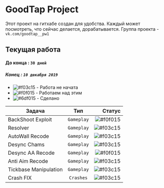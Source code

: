 # GoodTap Project
Этот проект на гитхабе создан для удобства. Каждый может посмотреть, что сейчас делается, дорабатывается.
Группа проекта - `vk.com/goodtap__pw1`  
  
## Текущая работа 
#### До конца : `30 дней`  
##### Конец : `10 декабря 2019`  
  
  
- ![#f03c15](https://placehold.it/15/f03c15/000000?text=+) - Работа не начата
- ![#f0f015](https://placehold.it/15/f0f015/000000?text=+) - Работаем над этим
- ![#6df015](https://placehold.it/15/6df015/000000?text=+) - Сделано  

  
    
|    Задача     |         Тип        | Статус |
| ------------- |:------------------:| -----:|
| BackShoot Exploit | `Gameplay`           | ![#f0f015](https://placehold.it/15/f0f015/000000?text=+) |
| Resolver      | `Gameplay`         | ![#f03c15](https://placehold.it/15/f0f015/000000?text=+) |
| AutoWall Recode | `Gameplay`           | ![#f03c15](https://placehold.it/15/6df015/000000?text=+) |
| Desync Chams | `Gameplay`           | ![#f03c15](https://placehold.it/15/f03c15/000000?text=+) |
| Desync AA Recode | `Gameplay`           | ![#f0f015](https://placehold.it/15/f0f015/000000?text=+) |
| Anti Aim Recode | `Gameplay`           | ![#f03c15](https://placehold.it/15/f0f015/000000?text=+) |
| Tickbase Manipulation| `Gameplay`           | ![#f03c15](https://placehold.it/15/f03c15/000000?text=+) |
| Crash FIX| `Crashes`           | ![#f03c15](https://placehold.it/15/f03c15/000000?text=+) |


